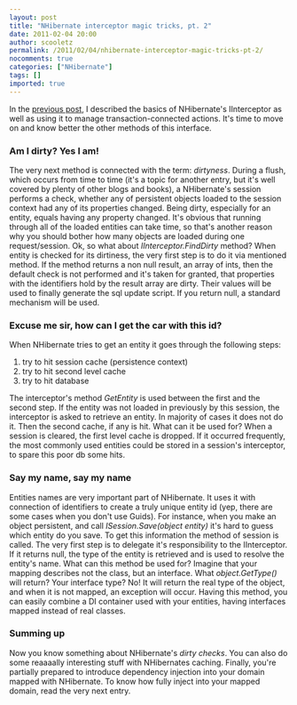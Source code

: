 ```yaml
---
layout: post
title: "NHibernate interceptor magic tricks, pt. 2"
date: 2011-02-04 20:00
author: scooletz
permalink: /2011/02/04/nhibernate-interceptor-magic-tricks-pt-2/
nocomments: true
categories: ["NHibernate"]
tags: []
imported: true
---
```


In the [previous post](http://blog.scooletz.com/2011/02/03/nhibernate-interceptor-magic-tricks-pt-1/), I described the basics of NHibernate's IInterceptor as well as using it to manage transaction-connected actions. It's time to move on and know better the other methods of this interface.

### Am I dirty? Yes I am!

The very next method is connected with the term: *dirtyness*. During a flush, which occurs from time to time (it's a topic for another entry, but it's well covered by plenty of other blogs and books), a NHibernate's session performs a check, whether any of persistent objects loaded to the session context had any of its properties changed. Being dirty, especially for an entity, equals having any property changed. It's obvious that running through all of the loaded entities can take time, so that's another reason why you should bother how many objects are loaded during one request/session.
Ok, so what about *IInterceptor.FindDirty* method? When entity is checked for its dirtiness, the very first step is to do it via mentioned method. If the method returns a non null result, an array of ints, then the default check is not performed and it's taken for granted, that properties with the identifiers hold by the result array are dirty. Their values will be used to finally generate the sql update script. If you return null, a standard mechanism will be used.

### Excuse me sir, how can I get the car with this id?

When NHibernate tries to get an entity it goes through the following steps:

1. try to hit session cache (persistence context)
1. try to hit second level cache
1. try to hit database

The interceptor's method *GetEntity* is used between the first and the second step. If the entity was not loaded in previously by this session, the interceptor is asked to retrieve an entity. In majority of cases it does not do it. Then the second cache, if any is hit. What can it be used for? When a session is cleared, the first level cache is dropped. If it occurred frequently, the most commonly used entities could be stored in a session's interceptor, to spare this poor db some hits.

### Say my name, say my name

Entities names are very important part of NHibernate. It uses it with connection of identifiers to create a truly unique entity id (yep, there are some cases when you don't use Guids). For instance, when you make an object persistent, and call *ISession.Save(object entity)* it's hard to guess which entity do you save. To get this information the method of session is called. The very first step is to delegate it's responsibility to the IInterceptor. If it returns null, the type of the entity is retrieved and is used to resolve the entity's name. What can this method be used for? Imagine that your mapping describes not the class, but an interface. What *object.GetType()* will return? Your interface type? No! It will return the real type of the object, and when it is not mapped, an exception will occur. Having this method, you can easily combine a DI container used with your entities, having interfaces mapped instead of real classes.

### Summing up

Now you know something about NHibernate's *dirty checks*. You can also do some reaaaally interesting stuff with NHibernates caching. Finally, you're partially prepared to introduce dependency injection into your domain mapped with NHibernate. To know how fully inject into your mapped domain, read the very next entry.
